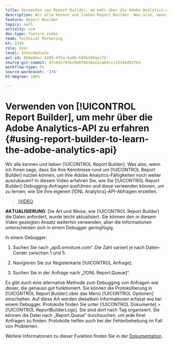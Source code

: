 ```yaml
---
title: Verwenden von Report Builder, um mehr über die Adobe Analytics-API zu erfahren
description: Wir alle kennen und lieben Report Builder. Was also, wenn ich Ihnen sage, dass Sie Ihre Kenntnisse rund um Report Builder nutzen können, um Ihre Adobe Analytics-Fähigkeiten noch weiter auszubauen? In diesem Video erfahren Sie, wie Sie Report Builder-Debugging-Anfragen ausführen und diese verwenden können, um zu lernen, wie Sie Ihre eigenen Analytics-API-Abfragen erstellen.
feature: Report Builder
topics: null
activity: use
doc-type: feature video
team: Technical Marketing
kt: 2345
role: User
level: Intermediate
exl-id: 8b8e0dac-2498-4fba-ba4b-585b309ae1fd
source-git-commit: 8fc641743bc9e07b838a22ca64ccc15344d52764
workflow-type: ht
source-wordcount: '274'
ht-degree: 100%

---
```


# Verwenden von [!UICONTROL Report Builder], um mehr über die Adobe Analytics-API zu erfahren {#using-report-builder-to-learn-the-adobe-analytics-api}

Wir alle kennen und lieben [!UICONTROL Report Builder]. Was also, wenn ich Ihnen sage, dass Sie Ihre Kenntnisse rund um [!UICONTROL Report Builder] nutzen können, um Ihre Adobe Analytics-Fähigkeiten noch weiter auszubauen? In diesem Video erfahren Sie, wie Sie [!UICONTROL Report Builder]-Debugging-Anfragen ausführen und diese verwenden können, um zu lernen, wie Sie Ihre eigenen [!DNL Analytics]-API-Abfragen erstellen.

>[!VIDEO](https://video.tv.adobe.com/v/25442/?quality=12&learn=on)

**AKTUALISIERUNG**: Die Art und Weise, wie [!UICONTROL Report Builder] die Daten anfordert, wurde leicht aktualisiert. Sie können den in diesem Video gezeigten Ansatz weiterhin verwenden, aber die Informationen unterscheiden sich in einem Debugger geringfügig.

In einem Debugger:

1. Suchen Sie nach „api5.omniture.com“. Die Zahl variiert je nach Daten-Center zwischen 1 und 5.

2. Navigieren Sie zur Registerkarte [!UICONTROL Anfrage].

3. Suchen Sie in der Anfrage nach „[!DNL Report.Queue]“.

Es gibt auch eine alternative Methode zum Debugging von Anfragen wie dieser, die genauso gut funktioniert. Sie können die Protokollierung in [!UICONTROL Report Builder] über das Menü [!UICONTROL Optionen] einschalten. Auf diese Art werden dieselben Informationen erfasst wie bei einem Debugger. Protokolle finden Sie unter [!UICONTROL Dokumente] > [!UICONTROL ReportBuilderLogs]. Sie sind dort nach Tag organisiert. Sie können die Datei nach „Report.Queue“ durchsuchen, um jede Ihrer Anfragen zu finden. Protokolle helfen auch bei der Fehlerbehebung im Fall von Problemen.

Weitere Informationen zu dieser Funktion finden Sie in der [Dokumentation](https://www.adobe.io/).
